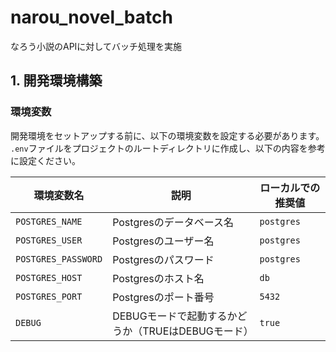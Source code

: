 # narou_novel_batch
なろう小説のAPIに対してバッチ処理を実施

## 1. 開発環境構築

### 環境変数

開発環境をセットアップする前に、以下の環境変数を設定する必要があります。  
`.env`ファイルをプロジェクトのルートディレクトリに作成し、以下の内容を参考に設定ください。

| 環境変数名          | 説明                   | ローカルでの推奨値        |
|-------------------|----------------------|-------------------------|
| `POSTGRES_NAME`   | Postgresのデータベース名 | `postgres`              |
| `POSTGRES_USER`   | Postgresのユーザー名    | `postgres`              |
| `POSTGRES_PASSWORD` | Postgresのパスワード    | `postgres`              |
| `POSTGRES_HOST`   | Postgresのホスト名     | `db`                    |
| `POSTGRES_PORT`   | Postgresのポート番号    | `5432`                  |
| `DEBUG`   | DEBUGモードで起動するかどうか（TRUEはDEBUGモード）    | `true`                  |
